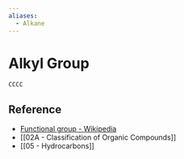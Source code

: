 ```yaml
---
aliases:
  - Alkane
---
```


# Alkyl Group

```smiles
CCCC
```

## Reference

- [Functional group - Wikipedia](https://en.wikipedia.org/wiki/Functional_group)
- [[02A - Classification of Organic Compounds]]
- [[05 - Hydrocarbons]]
